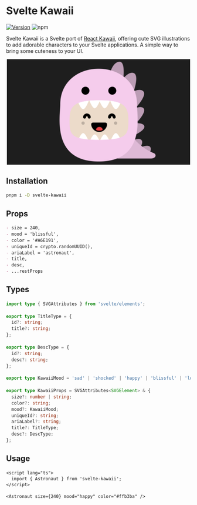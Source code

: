 # Svelte Kawaii

[![Version](https://img.shields.io/npm/v/svelte-kawaii.svg?style=flat-square)](https://www.npmjs.com/package/svelte-kawaii)
![npm](https://img.shields.io/npm/dt/svelte-kawaii.svg)

Svelte Kawaii is a Svelte port of [React Kawaii](https://react-kawaii.vercel.app/), offering cute SVG illustrations to add adorable characters to your Svelte applications. A simple way to bring some cuteness to your UI.

<p align="center">
  <img src="https://raw.githubusercontent.com/shinokada/svelte-kawaii/refs/heads/main/static/images/svelte-kawaii-2.png" width="500" alt="Svelte Kawaii">
</p>

## Installation

```sh
pnpm i -D svelte-kawaii
```

## Props

```md
- size = 240,
- mood = 'blissful',
- color = '#A6E191',
- uniqueId = crypto.randomUUID(),
- ariaLabel = 'astronaut',
- title,
- desc,
- ...restProps
```

## Types

```ts
import type { SVGAttributes } from 'svelte/elements';

export type TitleType = {
  id?: string;
  title?: string;
};

export type DescType = {
  id?: string;
  desc?: string;
};

export type KawaiiMood = 'sad' | 'shocked' | 'happy' | 'blissful' | 'lovestruck' | 'excited' | 'ko';

export type KawaiiProps = SVGAttributes<SVGElement> & {
  size?: number | string;
  color?: string;
  mood?: KawaiiMood;
  uniqueId?: string;
  ariaLabel?: string;
  title?: TitleType;
  desc?: DescType;
};
```

## Usage

```svelte
<script lang="ts">
  import { Astronaut } from 'svelte-kawaii';
</script>

<Astronaut size={240} mood="happy" color="#ffb3ba" />
```
